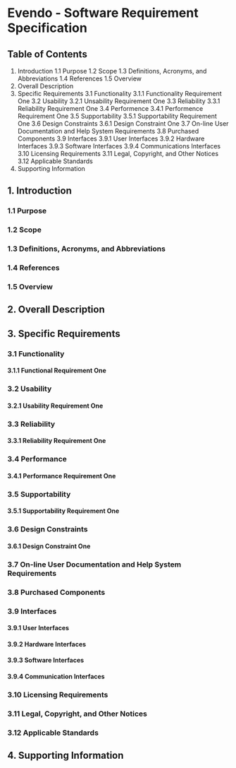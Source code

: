 # Evendo - Software Requirement Specification

## Table of Contents
1. Introduction
	1.1 Purpose
	1.2 Scope
	1.3 Definitions, Acronyms, and Abbreviations
	1.4 References
	1.5 Overview
2. Overall Description
3. Specific Requirements
	3.1 Functionality
		3.1.1 Functionality Requirement One
	3.2 Usability
		3.2.1 Unsability Requirement One
	3.3 Reliability
		3.3.1 Reliability Requirement One
	3.4 Performence
		3.4.1 Performence Requirement One
	3.5 Supportability
		3.5.1 Supportability Requirement One
	3.6 Design Constraints
		3.6.1 Design Constraint One
	3.7 On-line User Documentation and Help System Requirements
	3.8 Purchased Components
	3.9 Interfaces
		3.9.1 User Interfaces
		3.9.2 Hardware Interfaces
		3.9.3 Software Interfaces
		3.9.4 Communications Interfaces
	3.10 Licensing Requirements
	3.11 Legal, Copyright, and Other Notices
	3.12 Applicable Standards
4. Supporting Information

## 1. Introduction

### 1.1 Purpose

### 1.2 Scope

### 1.3 Definitions, Acronyms, and Abbreviations

### 1.4 References

### 1.5 Overview

## 2. Overall Description

## 3. Specific Requirements

### 3.1 Functionality

#### 3.1.1 Functional Requirement One

### 3.2 Usability

#### 3.2.1 Usability Requirement One

### 3.3 Reliability

#### 3.3.1 Reliability Requirement One

### 3.4 Performance

#### 3.4.1 Performance Requirement One

### 3.5 Supportability

#### 3.5.1 Supportability Requirement One

### 3.6 Design Constraints

#### 3.6.1 Design Constraint One

### 3.7 On-line User Documentation and Help System Requirements

### 3.8 Purchased Components

### 3.9 Interfaces

#### 3.9.1 User Interfaces

#### 3.9.2 Hardware Interfaces

#### 3.9.3 Software Interfaces

#### 3.9.4 Communication Interfaces

### 3.10 Licensing Requirements

### 3.11 Legal, Copyright, and Other Notices

### 3.12 Applicable Standards

## 4. Supporting Information

